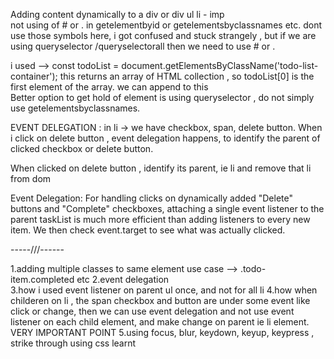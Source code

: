 Adding content dynamically to a div  or div ul li - imp  
 not using of # or . in getelementbyid or getelementsbyclassnames etc. dont use those symbols here, i got confused and stuck strangely  , but if we are using queryselector /queryselectorall then we  need to use # or . 

i used -->     const todoList = document.getElementsByClassName('todo-list-container');  this returns an array of HTML collection  , so todoList[0] is the first element of the array. we can append to this  
Better option to get hold of element is using queryselector , do not simply use getelementsbyclassnames.


EVENT DELEGATION : 
in li -> we have checkbox, span, delete button. When i click on delete button , event delegation happens, to identify the parent of clicked checkbox or delete button. 

When clicked on delete button , identify its parent, ie li and remove that li from dom  

Event Delegation: For handling clicks on dynamically added "Delete" buttons and "Complete" checkboxes, attaching a single event listener to the parent taskList is much more efficient than adding listeners to every new item. We then check event.target to see what was actually clicked.


-----///------

1.adding multiple classes to same element use case -->  .todo-item.completed etc 
2.event delegation  
3.how i used event listener on parent ul once, and not for all li 
4.how when childeren on li , the span checkbox and button are under some event like click or change, then we can use event delegation and not use event listener on each child element, and make change on parent ie li element. VERY IMPORTANT POINT 
5.using focus, blur, keydown, keyup, keypress , strike through using css learnt  